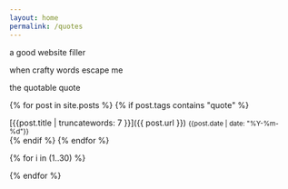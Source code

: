 ```yaml
---
layout: home
permalink: /quotes
---
```

<div class="boxes">

<div class="box box2">

a good website filler

when crafty words escape me

the quotable quote

</div>



{% for post in site.posts %}
{% if post.tags contains "quote" %}
<div class="box altbox">
[{{post.title | truncatewords: 7 }}]({{ post.url }})
<small>{{post.date | date: "%Y-%m-%d"}}</small>
</div>
{% endif %}
{% endfor %}



{% for i in (1..30) %}

<div class="box"></div>

{% endfor %}


</div>
